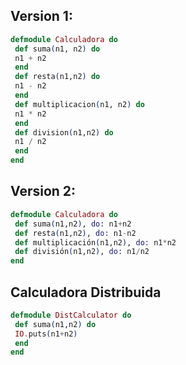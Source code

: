 ## Version 1:
```.ex
defmodule Calculadora do
 def suma(n1, n2) do
 n1 + n2
 end
 def resta(n1,n2) do
 n1 - n2
 end
 def multiplicacion(n1, n2) do
 n1 * n2
 end
 def division(n1,n2) do
 n1 / n2
 end
end
```
## Version 2:
```.ex
defmodule Calculadora do
 def suma(n1,n2), do: n1+n2
 def resta(n1,n2), do: n1-n2
 def multiplicación(n1,n2), do: n1*n2
 def división(n1,n2), do: n1/n2
end
```
## Calculadora Distribuida
```.ex
defmodule DistCalculator do
 def suma(n1,n2) do
 IO.puts(n1+n2)
 end
end
```
